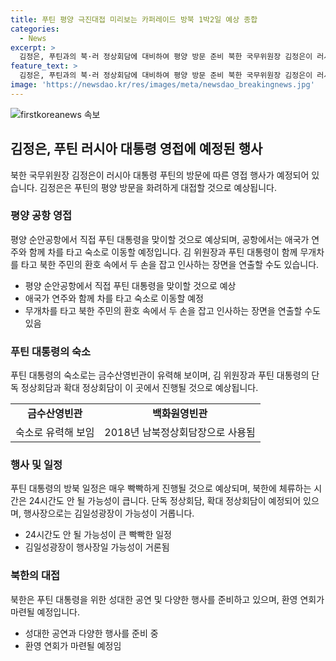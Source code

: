 ```yaml
---
title: 푸틴 평양 극진대접 미리보는 카퍼레이드 방북 1박2일 예상 종합
categories:
  - News
excerpt: >
  김정은, 푸틴과의 북·러 정상회담에 대비하여 평양 방문 준비 북한 국무위원장 김정은이 러시아 대통령 푸틴의 북한 방문에 대비하여 성대한 환대를 예고하고 있습니다. 김 위원장은 푸틴 대통령의 평양 방문을 위해 금수산영빈관 숙소를 준비하고, 김일성광장에서 공연을 기획하는 등 체류 시간이 짧을 것으로 전망됩니다. 두 정상의 회담 및 공식 일정에 대한 예상은 매우 빡빡하며, 이에 대비하여 빠른 행동이 필요할 것입니다.
feature_text: >
  김정은, 푸틴과의 북·러 정상회담에 대비하여 평양 방문 준비 북한 국무위원장 김정은이 러시아 대통령 푸틴의 북한 방문에 대비하여 성대한 환대를 예고하고 있습니다. 김 위원장은 푸틴 대통령의 평양 방문을 위해 금수산영빈관 숙소를 준비하고, 김일성광장에서 공연을 기획하는 등 체류 시간이 짧을 것으로 전망됩니다. 두 정상의 회담 및 공식 일정에 대한 예상은 매우 빡빡하며, 이에 대비하여 빠른 행동이 필요할 것입니다.
image: 'https://newsdao.kr/res/images/meta/newsdao_breakingnews.jpg'
---
```


<p><img src="https://newsdao.kr/res/images/meta/newsdao_breakingnews.jpg" alt="firstkoreanews 속보" /></p>

<h2 data-ke-size="size26">김정은, 푸틴 러시아 대통령 영접에 예정된 행사</h2>

<p data-ke-size="size16">북한 국무위원장 김정은이 러시아 대통령 푸틴의 방문에 따른 영접 행사가 예정되어 있습니다. 김정은은 푸틴의 평양 방문을 화려하게 대접할 것으로 예상됩니다.</p>

<h3>평양 공항 영접</h3>

<p data-ke-size="size16">평양 순안공항에서 직접 푸틴 대통령을 맞이할 것으로 예상되며, 공항에서는 애국가 연주와 함께 차를 타고 숙소로 이동할 예정입니다. 김 위원장과 푸틴 대통령이 함께 무개차를 타고 북한 주민의 환호 속에서 두 손을 잡고 인사하는 장면을 연출할 수도 있습니다.</p>

<ul>
  <li>평양 순안공항에서 직접 푸틴 대통령을 맞이할 것으로 예상</li>
  <li>애국가 연주와 함께 차를 타고 숙소로 이동할 예정</li>
  <li>무개차를 타고 북한 주민의 환호 속에서 두 손을 잡고 인사하는 장면을 연출할 수도 있음</li>
</ul>

<h3>푸틴 대통령의 숙소</h3>

<p data-ke-size="size16">푸틴 대통령의 숙소로는 금수산영빈관이 유력해 보이며, 김 위원장과 푸틴 대통령의 단독 정상회담과 확대 정상회담이 이 곳에서 진행될 것으로 예상됩니다.</p>

<table>
  <tr>
    <td style="text-align: center; height: 17px;"><b>금수산영빈관</b></td>
    <td style="text-align: center; height: 17px;"><b>백화원영빈관</b></td>
  </tr>
  <tr>
    <td style="text-align: center; height: 17px;">숙소로 유력해 보임</td>
    <td style="text-align: center; height: 17px;">2018년 남북정상회담장으로 사용됨</td>
  </tr>
</table>

<h3>행사 및 일정</h3>

<p data-ke-size="size16">푸틴 대통령의 방북 일정은 매우 빡빡하게 진행될 것으로 예상되며, 북한에 체류하는 시간은 24시간도 안 될 가능성이 큽니다. 단독 정상회담, 확대 정상회담이 예정되어 있으며, 행사장으로는 김일성광장이 가능성이 거롭니다.</p>

<ul>
  <li>24시간도 안 될 가능성이 큰 빡빡한 일정</li>
  <li>김일성광장이 행사장일 가능성이 거론됨</li>
</ul>

<h3>북한의 대접</h3>

<p data-ke-size="size16">북한은 푸틴 대통령을 위한 성대한 공연 및 다양한 행사를 준비하고 있으며, 환영 연회가 마련될 예정입니다.</p>

<ul>
  <li>성대한 공연과 다양한 행사를 준비 중</li>
  <li>환영 연회가 마련될 예정임</li>
</ul>

<p data-ke-size="size16">&nbsp;</p>

